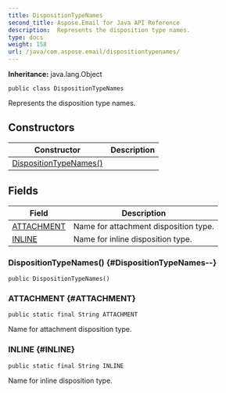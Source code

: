 ```yaml
---
title: DispositionTypeNames
second_title: Aspose.Email for Java API Reference
description:  Represents the disposition type names.
type: docs
weight: 158
url: /java/com.aspose.email/dispositiontypenames/
---
```

**Inheritance:**
java.lang.Object
```
public class DispositionTypeNames
```

Represents the disposition type names.
## Constructors

| Constructor | Description |
| --- | --- |
| [DispositionTypeNames()](#DispositionTypeNames--) |  |
## Fields

| Field | Description |
| --- | --- |
| [ATTACHMENT](#ATTACHMENT) | Name for attachment disposition type. |
| [INLINE](#INLINE) | Name for inline disposition type. |
### DispositionTypeNames() {#DispositionTypeNames--}
```
public DispositionTypeNames()
```


### ATTACHMENT {#ATTACHMENT}
```
public static final String ATTACHMENT
```


Name for attachment disposition type.

### INLINE {#INLINE}
```
public static final String INLINE
```


Name for inline disposition type.

